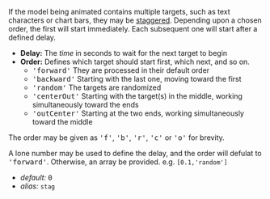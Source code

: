 If the model being animated contains multiple targets, such as text characters or chart bars, they may be [staggered](/concepts/#staggering). Depending upon a chosen order, the first will start immediately. Each subsequent one will start after a defined delay. 

* __Delay:__ The _time_ in seconds to wait for the next target to begin
* __Order:__ Defines which target should start first, which next, and so on.
    * <samp class='string'>'forward'</samp> They are processed in their default order  
    * <samp class='string'>'backward'</samp> Starting with the last one, moving toward the first
    * <samp class='string'>'random'</samp> The targets are randomized 
    * <samp class='string'>'centerOut'</samp> Starting with the target(s) in the middle, working simultaneously toward the ends 
    * <samp class='string'>'outCenter'</samp> Starting at the two ends, working simultaneously toward the middle

The order may be given as <samp class='string'>'f'</samp>, <samp class='string'>'b'</samp>, <samp class='string'>'r'</samp>, <samp class='string'>'c'</samp> or <samp class='string'>'o'</samp> for brevity.

A lone number may be used to define the delay, and the order will defulat to <samp class='string'>'forward'</samp>. Otherwise, an array be provided. e.g. <code>[0.1,'random']</code>

* _default:_ <samp class="number">0</samp>
* _alias:_ <code>stag</code>